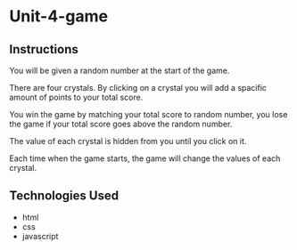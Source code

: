# Unit-4-game 

## Instructions

You will be given a random number at the start of the game.

There are four crystals. By clicking on a crystal you will add a spacific amount of points to your total score.

You win the game by matching your total score to random number, you lose the game if your total
score goes above the random number.

The value of each crystal is hidden from you until you click on it.

Each time when the game starts, the game will change the values of each crystal.

## Technologies Used

* html
* css
* javascript